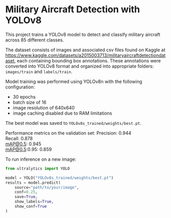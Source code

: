 # Military Aircraft Detection with YOLOv8

This project trains a YOLOv8 model to detect and classify military aircraft across 85 different classes.

The dataset consists of images and associated csv files found on Kaggle at https://www.kaggle.com/datasets/a2015003713/militaryaircraftdetectiondataset, each containing bounding box annotations. These annotations were converted into YOLOv8 format and organized into appropriate folders: `images/train` and `labels/train`.

Model training was performed using YOLOv8n with the following configuration:
- 30 epochs
- batch size of 16
- image resolution of 640x640
- image caching disabled due to RAM limitations

The best model was saved to `YOLOv8s_trained/weights/best.pt`.

Performance metrics on the validation set:
Precision: 0.944  
Recall: 0.878  
mAP@0.5: 0.945  
mAP@0.5:0.95: 0.859

To run inference on a new image:

```python
from ultralytics import YOLO

model = YOLO("YOLOv8s_trained/weights/best.pt")
results = model.predict(
    source="path/to/your/image",
    conf=0.25,
    save=True,
    show_labels=True,
    show_conf=True
)
